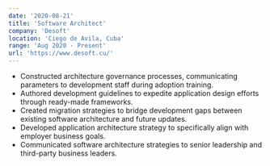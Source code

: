 ```yaml
---
date: '2020-08-21'
title: 'Software Architect'
company: 'Desoft'
location: 'Ciego de Avila, Cuba'
range: 'Aug 2020 - Present'
url: 'https://www.desoft.cu/'
---
```


  - Constructed architecture governance processes, communicating parameters to development staff during adoption training.
  - Authored development guidelines to expedite application design efforts through ready-made frameworks.
  - Created migration strategies to bridge development gaps between existing software architecture and future updates.
  - Developed application architecture strategy to specifically align with employer business goals.
  - Communicated software architecture strategies to senior leadership and third-party business leaders.
